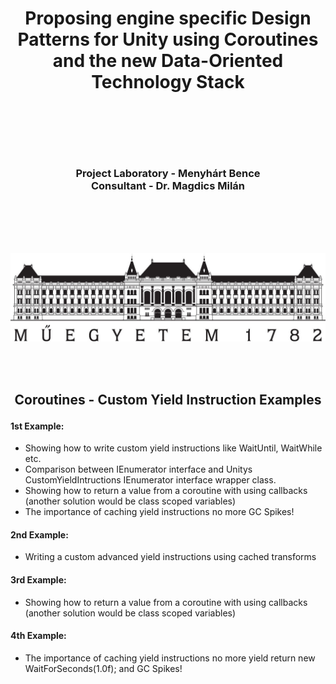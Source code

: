 # <p align="center">Proposing engine specific Design Patterns for Unity using Coroutines and the new Data-Oriented Technology Stack</p>

<br>
<br>
<br>
<br>

### <div align="center"><span>Project Laboratory - Menyhárt Bence<span><br><span>Consultant - Dr. Magdics Milán<span></div>

<br>
<br>
<br>
<br>

![Alt text](imgs/BME_logo.jpg?raw=true "Bme logo")


<br>
<br>

## <p align="center">Coroutines - Custom Yield Instruction Examples</p>

#### 1st Example:
- Showing how to write custom yield instructions like WaitUntil, WaitWhile etc.<br>
- Comparison between IEnumerator interface and Unitys CustomYieldIntructions IEnumerator interface wrapper class.<br>
- Showing how to return a value from a coroutine with using callbacks (another solution would be class scoped variables)
- The importance of caching yield instructions no more GC Spikes!

#### 2nd Example:
- Writing a custom advanced yield instructions using cached transforms

#### 3rd Example:
- Showing how to return a value from a coroutine with using callbacks (another solution would be class scoped variables)

#### 4th Example:
- The importance of caching yield instructions no more yield return new WaitForSeconds(1.0f); and GC Spikes!
